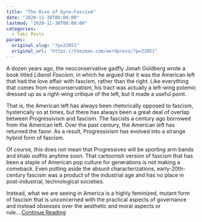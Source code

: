 ```yaml
---
title: "The Rise of Gyno-Fascism"
date: "2020-11-30T00:00:00"
lastmod: "2020-11-30T00:00:00"
categories:
  - Taki Posts
params:
  original_slug: "?p=22051"
  original_url: "https://thezman.com/wordpress/?p=22051"
---
```


A dozen years ago, the neoconservative gadfly Jonah Goldberg wrote a
book titled *Liberal Fascism*, in which he argued that it was the
American left that had the love affair with fascism, rather than the
right. Like everything that comes from neoconservatism, his tract was
actually a left-wing polemic dressed up as a right-wing critique of the
left, but it made a useful point.

That is, the American left has always been rhetorically opposed to
fascism, hysterically so at times, but there has always been a great
deal of overlap between Progressivism and fascism. The fascists a
century ago borrowed from the American left. Over the past century, the
American left has returned the favor. As a result, Progressivism has
evolved into a strange hybrid form of fascism.

Of course, this does not mean that Progressives will be sporting arm
bands and khaki outfits anytime soon. That cartoonish version of fascism
that has been a staple of American pop culture for generations is not
making a comeback. Even putting aside the absurd characterizations,
early-20th-century fascism was a product of the industrial age and has
no place in post-industrial, technological societies.

Instead, what we are seeing in America is a highly feminized, mutant
form of fascism that is unconcerned with the practical aspects of
governance and instead obsesses over the aesthetic and moral aspects or
rule….<a href="https://www.takimag.com/article/the-rise-of-gyno-fascism/"
rel="noopener noreferrer" target="_blank">Continue Reading</a>
